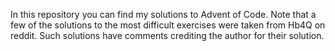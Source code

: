 In this repository you can find my solutions to Advent of Code. Note that a few of the solutions to the most difficult exercises were taken from Hb4Q on reddit. Such solutions have comments crediting the author for their solution. 
